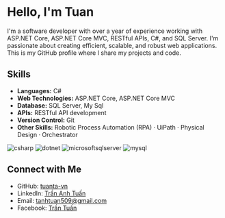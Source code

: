 # Hello, I'm Tuan

I'm a software developer with over a year of experience working with ASP.NET Core, ASP.NET Core MVC, RESTful APIs, C#, and SQL Server. I'm passionate about creating efficient, scalable, and robust web applications. This is my GitHub profile where I share my projects and code.

## Skills

- **Languages:** C#
- **Web Technologies:** ASP.NET Core, ASP.NET Core MVC
- **Database:** SQL Server, My Sql
- **APIs:** RESTful API development
- **Version Control:** Git
- **Other Skills:** Robotic Process Automation (RPA) · UiPath · Physical Design · Orchestrator

![csharp](https://img.shields.io/badge/csharp-000000?style=for-the-badge&logo=csharp&logoColor=white)
![dotnet](https://img.shields.io/badge/dotnet-000000?style=for-the-badge&logo=dotnet&logoColor=white)
![microsoftsqlserver](https://img.shields.io/badge/microsoftsqlserver-000000?style=for-the-badge&logo=microsoftsqlserver&logoColor=white)
![mysql](https://img.shields.io/badge/mysql-000000?style=for-the-badge&logo=mysql&logoColor=white)
## Connect with Me

- GitHub: [tuanta-vn](https://github.com/tuanta-vn)
- LinkedIn: [Trần Anh Tuấn](https://www.linkedin.com/in/tr%E1%BA%A7n-anh-tu%E1%BA%A5n-baa57a16a/)
- Email: tanhtuan509@gmail.com
- Facebook: [Trần Tuấn](https://www.facebook.com/tuantavn/)
